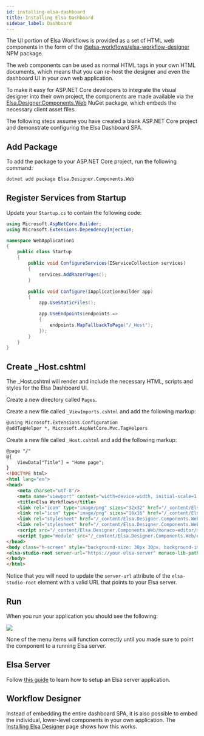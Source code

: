 ```yaml
---
id: installing-elsa-dashboard
title: Installing Elsa Dashboard
sidebar_label: Dashboard
---
```


The UI portion of Elsa Workflows is provided as a set of HTML web components in the form of the [@elsa-workflows/elsa-workflow-designer](https://www.npmjs.com/package/@elsa-workflows/elsa-workflow-designer) NPM package.

The web components can be used as normal HTML tags in your own HTML documents, which means that you can re-host the designer and even the dashboard UI in your own web application.

To make it easy for ASP.NET Core developers to integrate the visual designer into their own project, the components are made available via the [Elsa.Designer.Components.Web](https://www.nuget.org/packages/Elsa.Designer.Components.Web) NuGet package, which embeds the necessary client asset files.

The following steps assume you have created a blank ASP.NET Core project and demonstrate configuring the Elsa Dashboard SPA.

## Add Package

To add the package to your ASP.NET Core project, run the following command: 

```bash
dotnet add package Elsa.Designer.Components.Web
```

## Register Services from Startup

Update your `Startup.cs` to contain the following code:

```csharp
using Microsoft.AspNetCore.Builder;
using Microsoft.Extensions.DependencyInjection;

namespace WebApplication1
{
    public class Startup
    {
        public void ConfigureServices(IServiceCollection services)
        {
            services.AddRazorPages();
        }
        
        public void Configure(IApplicationBuilder app)
        {
            app.UseStaticFiles();

            app.UseEndpoints(endpoints =>
            {
                endpoints.MapFallbackToPage("/_Host");
            });
        }
    }
}
```

## Create _Host.cshtml

The _Host.cshtml will render and include the necessary HTML, scripts and styles for the Elsa Dashboard UI.

Create a new directory called `Pages`.

Create a new file called `_ViewImports.cshtml` and add the following markup:

```html
@using Microsoft.Extensions.Configuration
@addTagHelper *, Microsoft.AspNetCore.Mvc.TagHelpers
```

Create a new file called `_Host.cshtml` and add the following markup:

```html
@page "/"
@{
    ViewData["Title"] = "Home page";
}
<!DOCTYPE html>
<html lang="en">
<head>
    <meta charset="utf-8"/>
    <meta name="viewport" content="width=device-width, initial-scale=1.0"/>
    <title>Elsa Workflows</title>
    <link rel="icon" type="image/png" sizes="32x32" href="/_content/Elsa.Designer.Components.Web/elsa-workflows-studio/assets/images/favicon-32x32.png">
    <link rel="icon" type="image/png" sizes="16x16" href="/_content/Elsa.Designer.Components.Web/elsa-workflows-studio/assets/images/favicon-16x16.png">
    <link rel="stylesheet" href="/_content/Elsa.Designer.Components.Web/elsa-workflows-studio/assets/fonts/inter/inter.css">
    <link rel="stylesheet" href="/_content/Elsa.Designer.Components.Web/elsa-workflows-studio/assets/styles/tailwind.css">
    <script src="/_content/Elsa.Designer.Components.Web/monaco-editor/min/vs/loader.js"></script>
    <script type="module" src="/_content/Elsa.Designer.Components.Web/elsa-workflows-studio/elsa-workflows-studio.esm.js"></script>
</head>
<body class="h-screen" style="background-size: 30px 30px; background-image: url(/_content/Elsa.Designer.Components.Web/elsa-workflows-studio/assets/images/tile.png); background-color: #FBFBFB;">
<elsa-studio-root server-url="https://your-elsa-server" monaco-lib-path="_content/Elsa.Designer.Components.Web"></elsa-studio-root>
</body>
</html>
```

Notice that you will need to update the `server-url` attribute of the `elsa-studio-root` element with a valid URL that points to your Elsa server.

## Run

When you run your application you should see the following:

![](assets/elsa-dashboard-home.png)

None of the menu items will function correctly until you made sure to point the component to a running Elsa server.

## Elsa Server

Follow [this guide]() to learn how to setup an Elsa server application.

## Workflow Designer

Instead of embedding the entire dashboard SPA, it is also possible to embed the individual, lower-level components in your own application.
The [Installing Elsa Designer](installing-elsa-designer.md) page shows how this works.